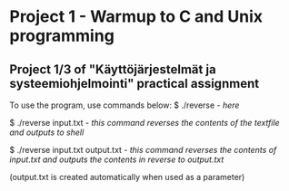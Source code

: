 # Project 1 - Warmup to C and Unix programming
## Project 1/3 of "Käyttöjärjestelmät ja systeemiohjelmointi" practical assignment

To use the program, use commands below:
$ ./reverse - _here_

$ ./reverse input.txt - _this command reverses the contents of the textfile and outputs to shell_

$ ./reverse input.txt output.txt - _this command reverses the contents of input.txt and outputs the contents in reverse to output.txt_

(output.txt is created automatically when used as a parameter)

